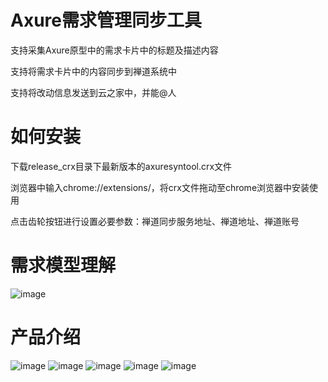 # Axure需求管理同步工具
支持采集Axure原型中的需求卡片中的标题及描述内容

支持将需求卡片中的内容同步到禅道系统中

支持将改动信息发送到云之家中，并能@人

# 如何安装
下载release_crx目录下最新版本的axuresyntool.crx文件

浏览器中输入chrome://extensions/，将crx文件拖动至chrome浏览器中安装使用

点击齿轮按钮进行设置必要参数：禅道同步服务地址、禅道地址、禅道账号

# 需求模型理解
![image](https://github.com/weeks1743/axuresyntool/blob/master/docs/1.jpg)

# 产品介绍
![image](https://github.com/weeks1743/axuresyntool/blob/master/docs/2.jpg)
![image](https://github.com/weeks1743/axuresyntool/blob/master/docs/3.jpg)
![image](https://github.com/weeks1743/axuresyntool/blob/master/docs/4.jpg)
![image](https://github.com/weeks1743/axuresyntool/blob/master/docs/5.jpg)
![image](https://github.com/weeks1743/axuresyntool/blob/master/docs/6.jpg)